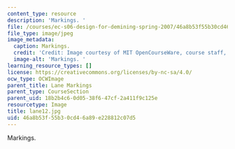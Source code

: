 ```yaml
---
content_type: resource
description: 'Markings. '
file: /courses/ec-s06-design-for-demining-spring-2007/46a8b53f55b30cd46a89e228812c07d5_lane12.jpg
file_type: image/jpeg
image_metadata:
  caption: Markings.
  credit: 'Credit: Image courtesy of MIT OpenCourseWare, course staff, and students.'
  image-alt: 'Markings. '
learning_resource_types: []
license: https://creativecommons.org/licenses/by-nc-sa/4.0/
ocw_type: OCWImage
parent_title: Lane Markings
parent_type: CourseSection
parent_uid: 18b2b4c6-0d05-38f6-47cf-2a411f9c125e
resourcetype: Image
title: lane12.jpg
uid: 46a8b53f-55b3-0cd4-6a89-e228812c07d5
---
```

Markings. 